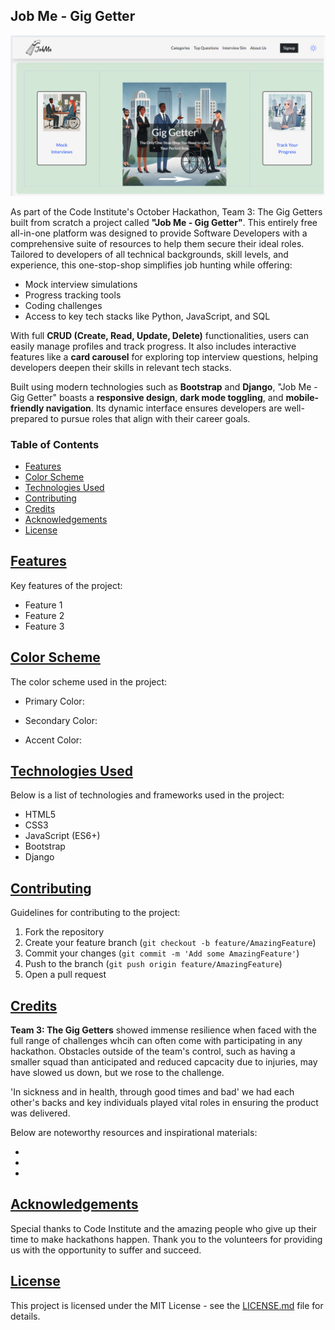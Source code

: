 ## Job Me - Gig Getter

![Draft Placeholder hero image](/static/images/read-me-images/draft-hero-image.png)

As part of the Code Institute's October Hackathon, Team 3: The Gig Getters built from scratch a project called **"Job Me - Gig Getter"**. This entirely free all-in-one platform was designed to provide Software Developers with a comprehensive suite of resources to help them secure their ideal roles. Tailored to developers of all technical backgrounds, skill levels, and experience, this one-stop-shop simplifies job hunting while offering:

- Mock interview simulations
- Progress tracking tools
- Coding challenges
- Access to key tech stacks like Python, JavaScript, and SQL

With full **CRUD (Create, Read, Update, Delete)** functionalities, users can easily manage profiles and track progress. It also includes interactive features like a **card carousel** for exploring top interview questions, helping developers deepen their skills in relevant tech stacks.

Built using modern technologies such as **Bootstrap** and **Django**, "Job Me - Gig Getter" boasts a **responsive design**, **dark mode toggling**, and **mobile-friendly navigation**. Its dynamic interface ensures developers are well-prepared to pursue roles that align with their career goals.

### Table of Contents
- [Features](#features)
- [Color Scheme](#color-scheme)
- [Technologies Used](#technologies-used)
- [Contributing](#contributing)
- [Credits](#credits)
- [Acknowledgements](#acknowledgements)
- [License](#license)

## [Features](#features)

Key features of the project:

- Feature 1
- Feature 2
- Feature 3

## [Color Scheme](#color-scheme)

The color scheme used in the project:

- Primary Color: 
<!-- `#3498db` (Blue) -->
- Secondary Color: 
<!-- `#2ecc71` (Green) -->
- Accent Color: 
<!-- `#e74c3c` (Red) -->

## [Technologies Used](#technologies-used)

Below is a list of technologies and frameworks used in the project:

- HTML5
- CSS3
- JavaScript (ES6+)
- Bootstrap
- Django

## [Contributing](#contributing)

Guidelines for contributing to the project:

1. Fork the repository
2. Create your feature branch (`git checkout -b feature/AmazingFeature`)
3. Commit your changes (`git commit -m 'Add some AmazingFeature'`)
4. Push to the branch (`git push origin feature/AmazingFeature`)
5. Open a pull request

## [Credits](#credits)

**Team 3: The Gig Getters** showed immense resilience when faced with the full range of challenges whcih can often come with participating in any hackathon. Obstacles outside of the team's control, such as having a smaller squad than anticipated and reduced capcacity due to injuries, may have slowed us down, but we rose to the challenge.

'In sickness and in health, through good times and bad'  we had each other's backs and key individuals played vital roles in ensuring the product was delivered.

Below are noteworthy resources and inspirational materials:

- 
- 
-

## [Acknowledgements](#acknowledgements)

Special thanks to Code Institute and the amazing people who give up their time to make hackathons happen. Thank you to the volunteers for providing us with the opportunity to suffer and succeed.

## [License](#license)

This project is licensed under the MIT License - see the [LICENSE.md](LICENSE.md) file for details.


